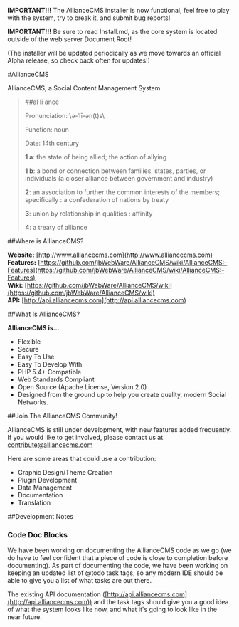 **IMPORTANT!!!** The AllianceCMS installer is now functional, feel free to play with the system, try to break it, and submit bug reports!

**IMPORTANT!!!** Be sure to read Install.md, as the core system is located outside of the web server Document Root!

(The installer will be updated periodically as we move towards an official Alpha release, so check back often for updates!)

#AllianceCMS

AllianceCMS, a Social Content Management System.

>##al·li·ance
>
>Pronunciation: \ə-ˈlī-ən(t)s\
>
>Function: noun
>
>Date: 14th century
>
>**1 a**: the state of being allied; the action of allying
>
>**1 b**: a bond or connection between families, states, parties, or individuals (a closer alliance between government and industry)
>
>**2**: an association to further the common interests of the members; specifically : a confederation of nations by treaty
>
>**3**: union by relationship in qualities : affinity
>
>**4**: a treaty of alliance

##Where is AllianceCMS?

**Website:** [http://www.alliancecms.com](http://www.alliancecms.com)  
**Features:** [https://github.com/jbWebWare/AllianceCMS/wiki/AllianceCMS:-Features](https://github.com/jbWebWare/AllianceCMS/wiki/AllianceCMS:-Features)  
**Wiki:** [https://github.com/jbWebWare/AllianceCMS/wiki](https://github.com/jbWebWare/AllianceCMS/wiki)  
**API:** [http://api.alliancecms.com](http://api.alliancecms.com)

##What Is AllianceCMS?

**AllianceCMS is...**

* Flexible
* Secure
* Easy To Use
* Easy To Develop With
* PHP 5.4+ Compatible
* Web Standards Compliant
* Open Source (Apache License, Version 2.0)
* Designed from the ground up to help you create quality, modern Social Networks.

##Join The AllianceCMS Community!

AllianceCMS is still under development, with new features added frequently. If you would like to get involved, please contact us at [contribute@alliancecms.com](mailto:contribute@alliancecms.com)

Here are some areas that could use a contribution:

* Graphic Design/Theme Creation
* Plugin Development
* Data Management
* Documentation
* Translation

##Development Notes

### Code Doc Blocks

We have been working on documenting the AllianceCMS code as we go (we do have to feel confident that a piece of code is close to completion before documenting). As part of documenting the code, we have been working on keeping an updated list of @todo task tags, so any modern IDE should be able to give you a list of what tasks are out there.

The existing API documentation ([http://api.alliancecms.com](http://api.alliancecms.com)) and the task tags should give you a good idea of what the system looks like now, and what it's going to look like in the near future.
